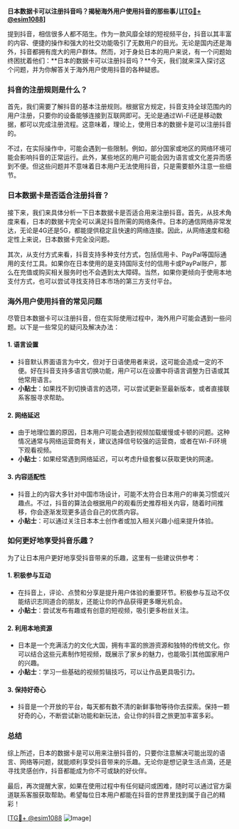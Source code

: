 **日本数据卡可以注册抖音吗？揭秘海外用户使用抖音的那些事儿[[TG💪+ @esim1088](https://t.me/s/esim1088)]**

提到抖音，相信很多人都不陌生。作为一款风靡全球的短视频平台，抖音以其丰富的内容、便捷的操作和强大的社交功能吸引了无数用户的目光。无论是国内还是海外，抖音都拥有庞大的用户群体。然而，对于身处日本的用户来说，有一个问题始终困扰着他们：**日本的数据卡可以注册抖音吗？**今天，我们就来深入探讨这个问题，并为你解答关于海外用户使用抖音的各种疑惑。

### 抖音的注册规则是什么？

首先，我们需要了解抖音的基本注册规则。根据官方规定，抖音支持全球范围内的用户注册，只要你的设备能够连接到互联网即可。无论是通过Wi-Fi还是移动数据，都可以完成注册流程。这意味着，理论上，使用日本的数据卡是可以注册抖音的。

不过，在实际操作中，可能会遇到一些限制。例如，部分国家或地区的网络环境可能会影响抖音的正常运行。此外，某些地区的用户可能会因为语言或文化差异而感到不便。但这些问题并不意味着日本用户无法使用抖音，只是需要额外注意一些细节。

### 日本数据卡是否适合注册抖音？

接下来，我们来具体分析一下日本数据卡是否适合用来注册抖音。首先，从技术角度来看，日本的数据卡完全可以满足抖音所需的网络条件。日本的通信网络非常发达，无论是4G还是5G，都能提供稳定且快速的网络连接。因此，从网络速度和稳定性上来说，日本数据卡完全没问题。

其次，从支付方式来看，抖音支持多种支付方式，包括信用卡、PayPal等国际通用的支付工具。如果你在日本使用的是支持国际支付的信用卡或PayPal账户，那么在充值或购买相关服务时也不会遇到太大障碍。当然，如果你更倾向于使用本地支付方式，也可以尝试寻找支持日本市场的第三方支付平台。

### 海外用户使用抖音的常见问题

尽管日本数据卡可以注册抖音，但在实际使用过程中，海外用户可能会遇到一些问题。以下是一些常见的疑问及解决办法：

#### 1. **语言设置**
   - 抖音默认界面语言为中文，但对于日语使用者来说，这可能会造成一定的不便。好在抖音支持多语言切换功能，用户可以在设置中将语言调整为日语或其他常用语言。
   - **小贴士**：如果找不到切换语言的选项，可以尝试更新至最新版本，或者直接联系客服寻求帮助。

#### 2. **网络延迟**
   - 由于地理位置的原因，日本用户可能会遇到视频加载缓慢或卡顿的问题。这种情况通常与网络运营商有关，建议选择信号较强的运营商，或者在Wi-Fi环境下观看视频。
   - **小贴士**：如果经常遇到网络延迟，可以考虑升级套餐以获取更快的网速。

#### 3. **内容适配性**
   - 抖音上的内容大多针对中国市场设计，可能不太符合日本用户的审美习惯或兴趣点。不过，抖音的算法会根据用户的观看历史推荐相关内容，随着时间推移，你会逐渐发现更多适合自己的优质内容。
   - **小贴士**：可以通过关注日本本土创作者或加入相关兴趣小组来提升体验。

### 如何更好地享受抖音乐趣？

为了让日本用户更好地享受抖音带来的乐趣，这里有一些建议供参考：

#### 1. **积极参与互动**
   - 在抖音上，评论、点赞和分享是提升用户体验的重要环节。积极参与互动不仅能结识志同道合的朋友，还能让你的作品获得更多曝光机会。
   - **小贴士**：尝试发布有趣或有创意的短视频，吸引更多粉丝关注。

#### 2. **利用本地资源**
   - 日本是一个充满活力的文化大国，拥有丰富的旅游资源和独特的传统文化。你可以结合这些元素制作短视频，既展示了家乡的魅力，也能吸引其他国家用户的兴趣。
   - **小贴士**：学习一些基础的视频剪辑技巧，可以让作品更具吸引力。

#### 3. **保持好奇心**
   - 抖音是一个开放的平台，每天都有数不清的新鲜事物等待你去探索。保持一颗好奇的心，不断尝试新功能和新玩法，会让你的抖音之旅更加丰富多彩。

### 总结

综上所述，日本的数据卡是可以用来注册抖音的，只要你注意解决可能出现的语言、网络等问题，就能顺利享受抖音带来的乐趣。无论你是想记录生活点滴，还是寻找灵感创作，抖音都能成为你不可或缺的好伙伴。

最后，再次提醒大家，如果在使用过程中有任何疑问或困难，随时可以通过官方渠道联系客服获取帮助。希望每位日本用户都能在抖音的世界里找到属于自己的精彩！

[[TG💪+ @esim1088](https://t.me/s/esim1088) ![Image](https://i.postimg.cc/4NQfJmqS/Snipaste-2025-05-13-00-14-12.png)]